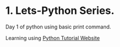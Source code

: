 # 1. Lets-Python Series.

Day 1 of python using basic print command. 

Learning using [Python Tutorial Website](https://docs.python.org/3/tutorial/index.html)